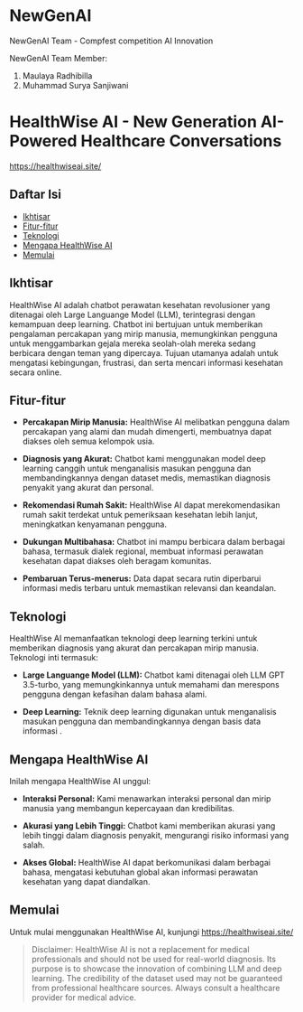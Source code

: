 # NewGenAI
NewGenAI Team - Compfest competition AI Innovation

NewGenAI Team Member: 
1. Maulaya Radhibilla
2. Muhammad Surya Sanjiwani

# HealthWise AI - New Generation AI-Powered Healthcare Conversations
https://healthwiseai.site/

## Daftar Isi

- [Ikhtisar](#ikhtisar)
- [Fitur-fitur](#fitur-fitur)
- [Teknologi](#teknologi)
- [Mengapa HealthWise AI](#mengapa-healthwise-ai)
- [Memulai](#memulai)

## Ikhtisar

HealthWise AI adalah chatbot perawatan kesehatan revolusioner yang ditenagai oleh Large Languange Model (LLM), terintegrasi dengan kemampuan deep learning. Chatbot ini bertujuan untuk memberikan pengalaman percakapan yang mirip manusia, memungkinkan pengguna untuk menggambarkan gejala mereka seolah-olah mereka sedang berbicara dengan teman yang dipercaya. Tujuan utamanya adalah untuk mengatasi kebingungan, frustrasi, dan serta mencari informasi kesehatan secara online.

## Fitur-fitur

- **Percakapan Mirip Manusia:** HealthWise AI melibatkan pengguna dalam percakapan yang alami dan mudah dimengerti, membuatnya dapat diakses oleh semua kelompok usia.

- **Diagnosis yang Akurat:** Chatbot kami menggunakan model deep learning canggih untuk menganalisis masukan pengguna dan membandingkannya dengan dataset medis, memastikan diagnosis penyakit yang akurat dan personal.

- **Rekomendasi Rumah Sakit:** HealthWise AI dapat merekomendasikan rumah sakit terdekat untuk pemeriksaan kesehatan lebih lanjut, meningkatkan kenyamanan pengguna.

- **Dukungan Multibahasa:** Chatbot ini mampu berbicara dalam berbagai bahasa, termasuk dialek regional, membuat informasi perawatan kesehatan dapat diakses oleh beragam komunitas.

- **Pembaruan Terus-menerus:** Data dapat secara rutin diperbarui informasi medis terbaru untuk memastikan relevansi dan keandalan.

## Teknologi

HealthWise AI memanfaatkan teknologi deep learning terkini untuk memberikan diagnosis yang akurat dan percakapan mirip manusia. Teknologi inti termasuk:

- **Large Languange Model (LLM):** Chatbot kami ditenagai oleh LLM GPT 3.5-turbo, yang memungkinkannya untuk memahami dan merespons pengguna dengan kefasihan dalam bahasa alami.

- **Deep Learning:** Teknik deep learning digunakan untuk menganalisis masukan pengguna dan membandingkannya dengan basis data informasi .

## Mengapa HealthWise AI

Inilah mengapa HealthWise AI unggul:

- **Interaksi Personal:** Kami menawarkan interaksi personal dan mirip manusia yang membangun kepercayaan dan kredibilitas.

- **Akurasi yang Lebih Tinggi:** Chatbot kami memberikan akurasi yang lebih tinggi dalam diagnosis penyakit, mengurangi risiko informasi yang salah.

- **Akses Global:** HealthWise AI dapat berkomunikasi dalam berbagai bahasa, mengatasi kebutuhan global akan informasi perawatan kesehatan yang dapat diandalkan.

## Memulai

Untuk mulai menggunakan HealthWise AI, kunjungi https://healthwiseai.site/

> Disclaimer: HealthWise AI is not a replacement for medical professionals and should not be used for real-world diagnosis. Its purpose is to showcase the innovation of combining LLM and deep learning. The credibility of the dataset used may not be guaranteed from professional healthcare sources. Always consult a healthcare provider for medical advice.
